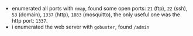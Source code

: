 - enumerated all ports with `nmap`, found some open ports: `21` (ftp), `22` (ssh), `53` (domain), `1337` (http), `1883` (mosquitto), the only useful one was the http port: `1337`.
- i enumerated the web server with `gobuster`, found `/admin`
